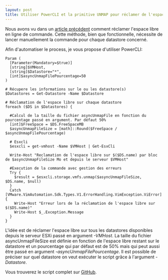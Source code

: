 ```yaml
---
layout: post
title: Utiliser PowerCLI et la primitive UNMAP pour réclamer de l'espace libre sur des LUN thin
---
```


Nous avons vu dans un [article précédent](http://blog.okcomputer.io/2015/02/26/R%C3%A9clamer-espace-libre-lun-thin-ESXi-UNMAP/) comment réclamer l'espace libre en ligne de commande. Cette méthode, bien que fonctionnelle, nécessite de lancer manuellement la commande pour chaque datastore concerné.

Afin d'automatiser le process, je vous propose d'utiliser PowerCLI:

```
Param (
  [Parameter(Mandatory=$true)]
  [string]$VMHost,
  [string]$Datastore="*",
  [int]$asyncUnmapFilePourcentage=50
)

# Récupere les informations sur le ou les datastore(s)
$Datastores = Get-Datastore -Name $Datastore

# Réclamation de l'espace libre sur chaque datastore
foreach ($DS in $Datastores) {

  #Calcul de la taille du fichier asyncUnmapFile en fonction du pourcentage passé en argument. Par défaut 50%
  [int]$FreeSpace = $DS.FreeSpaceMB
  $asyncUnmapFileSize = [math]::Round($FreeSpace / $asyncUnmapFilePourcentage)

  # Esxcli
  $esxcli = get-vmhost -Name $VMHost | Get-EsxCli

  Write-Host "Reclamation de l'espace libre sur $($DS.name) par bloc de $asyncUnmapFileSize Mo et depuis le serveur $VMHost"

  #Execution de la commande avec gestion des erreurs
  Try {
    $result = $esxcli.storage.vmfs.unmap($asyncUnmapFileSize, $DS.name, $null)
  }
  Catch [VMware.VimAutomation.Sdk.Types.V1.ErrorHandling.VimException.ViError] {
    Write-Host "Erreur lors de la réclamation de l'espace libre sur $($DS.name)"
    Write-Host $_.Exception.Message
  }
}
```
L'idée est de réclamer l'espace libre sur tous les datastores disponibles depuis le serveur ESXi passé en argument *-VMHost*. La taille du fichier asyncUnmapFileSize est définie en fonction de l'espace libre restant sur le datastore et un pourcentage qui par défaut est de 50% mais qui peut aussi être passé en argument *-asyncUnmapFilePourcentage*. Il est possible de préciser sur quel datastore on veut exécuter le script grâce à l'argument *-Datastore*.

Vous trouverez le script complet sur [GitHub](https://github.com/okcomputerpro/vmware-powercli/blob/master/UNMAP/ReclaimUnusedSpace.ps1).
